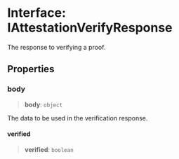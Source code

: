 # Interface: IAttestationVerifyResponse

The response to verifying a proof.

## Properties

### body

> **body**: `object`

The data to be used in the verification response.

#### verified

> **verified**: `boolean`
